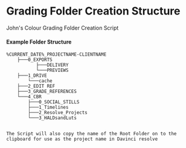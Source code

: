 # Grading Folder Creation Structure
 
John's Colour Grading Folder Creation Script


#### Example Folder Structure
```
%CURRENT_DATE%_PROJECTNAME-CLIENTNAME
    ├───0_EXPORTS
           ├───DELIVERY
           └───PREVIEWS
    ├───1_DRIVE
        └───cache
    ├───2_EDIT REF
    ├───3_GRADE_REFERENCES
    └───4_CBR
        ├───0_SOCIAL_STILLS
        ├───1_Timelines
        ├───2_Resolve_Projects
        └───3_HALDsandLuts


The Script will also copy the name of the Root Folder on to the clipboard for use as the project name in Davinci resolve 